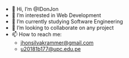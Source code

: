 - 👋 Hi, I’m @IDonJon
- 👀 I’m interested in Web Development
- 🌱 I’m currently studying Software Engineering
- 💞️ I’m looking to collaborate on any project
- 📫 How to reach me:
  + jhonsilvakrammer@gmail.com
  + u20181b177@upc.edu.pe

<!---
IDonJon/IDonJon is a ✨ special ✨ repository because its `README.md` (this file) appears on your GitHub profile.
You can click the Preview link to take a look at your changes.
--->
